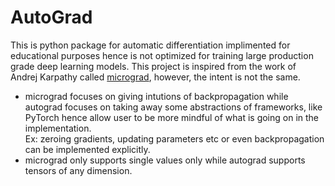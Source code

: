 # AutoGrad
This is python package for automatic differentiation implimented for educational purposes hence is not optimized for training large production grade deep learning models. This project is inspired from the work of Andrej Karpathy called [micrograd](https://github.com/karpathy/micrograd), however, the intent is not the same.
- micrograd focuses on giving intutions of backpropagation while autograd focuses on taking away some abstractions of frameworks, like PyTorch hence allow user to be more mindful of what is going on in the implementation.  
Ex: zeroing gradients, updating parameters etc or even backpropagation can be implemented explicitly. 
- micrograd only supports single values only while autograd supports tensors of any dimension.